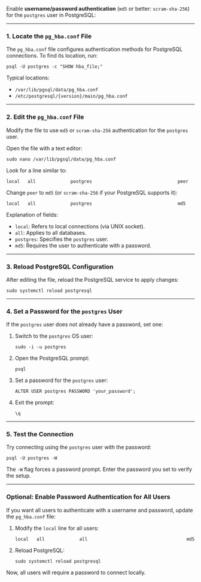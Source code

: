 Enable **username/password authentication** (`md5` or better: `scram-sha-256`) for the `postgres` user in PostgreSQL:

---

### **1\. Locate the `pg_hba.conf` File**

The `pg_hba.conf` file configures authentication methods for PostgreSQL connections. To find its location, run:

```
psql -U postgres -c "SHOW hba_file;"

```

Typical locations:

- `/var/lib/pgsql/data/pg_hba.conf`
- `/etc/postgresql/{version}/main/pg_hba.conf`

---

### **2\. Edit the `pg_hba.conf` File**

Modify the file to use `md5` or `scram-sha-256` authentication for the `postgres` user.

Open the file with a text editor:

```
sudo nano /var/lib/pgsql/data/pg_hba.conf

```

Look for a line similar to:

```
local   all             postgres                                peer

```

Change `peer` to `md5` (or `scram-sha-256` if your PostgreSQL supports it):

```
local   all             postgres                                md5

```

Explanation of fields:

- `local`: Refers to local connections (via UNIX socket).
- `all`: Applies to all databases.
- `postgres`: Specifies the `postgres` user.
- `md5`: Requires the user to authenticate with a password.

---

### **3\. Reload PostgreSQL Configuration**

After editing the file, reload the PostgreSQL service to apply changes:

```
sudo systemctl reload postgresql

```

---

### **4\. Set a Password for the `postgres` User**

If the `postgres` user does not already have a password, set one:

1.  Switch to the `postgres` OS user:

    ```
    sudo -i -u postgres

    ```

2.  Open the PostgreSQL prompt:

    ```
    psql

    ```

3.  Set a password for the `postgres` user:

    ```
    ALTER USER postgres PASSWORD 'your_password';

    ```

4.  Exit the prompt:

    ```
    \q

    ```

---

### **5\. Test the Connection**

Try connecting using the `postgres` user with the password:

```
psql -U postgres -W

```

The `-W` flag forces a password prompt. Enter the password you set to verify the setup.

---

### **Optional: Enable Password Authentication for All Users**

If you want all users to authenticate with a username and password, update the `pg_hba.conf` file:

1.  Modify the `local` line for all users:

    ```
    local   all             all                                     md5

    ```

2.  Reload PostgreSQL:

    ```
    sudo systemctl reload postgresql

    ```

Now, all users will require a password to connect locally.
